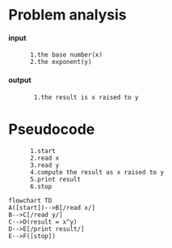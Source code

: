  # Problem analysis
   #### input 
          1.the base number(x)
          2.the exponent(y)
   #### output
           1.the result is x raised to y
 
 # Pseudocode
          1.start
          2.read x
          3.read y
          4.compute the result as x raised to y
          5.print result
          6.stop



```mermaid          
flowchart TD
A([start])-->B[/read x/]
B-->C[/read y/]
C-->D(result = x^y)
D-->E[/print result/]
E-->F([stop])
     
